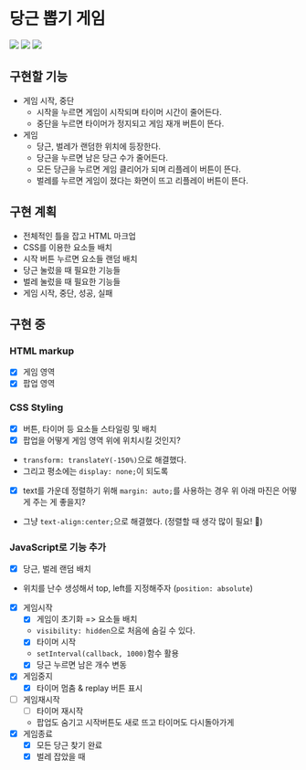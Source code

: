 # 당근 뽑기 게임

<img src="https://img.shields.io/badge/html-E34F26?style=for-the-badge&logo=html5&logoColor=white"> <img src="https://img.shields.io/badge/css-1572B6?style=for-the-badge&logo=css3&logoColor=white"> <img src="https://img.shields.io/badge/javascript-F7DF1E?style=for-the-badge&logo=javascript&logoColor=black">

## 구현할 기능

- 게임 시작, 중단
  - 시작을 누르면 게임이 시작되며 타이머 시간이 줄어든다.
  - 중단을 누르면 타이머가 정지되고 게임 재개 버튼이 뜬다.
- 게임
  - 당근, 벌레가 랜덤한 위치에 등장한다.
  - 당근을 누르면 남은 당근 수가 줄어든다.
  - 모든 당근을 누르면 게임 클리어가 되며 리플레이 버튼이 뜬다.
  - 벌레를 누르면 게임이 졌다는 화면이 뜨고 리플레이 버튼이 뜬다.

## 구현 계획

- 전체적인 틀을 잡고 HTML 마크업
- CSS를 이용한 요소들 배치
- 시작 버튼 누르면 요소들 랜덤 배치
- 당근 눌렀을 때 필요한 기능들
- 벌레 눌렀을 때 필요한 기능들
- 게임 시작, 중단, 성공, 실패

## 구현 중

### HTML markup

- [x] 게임 영역
- [x] 팝업 영역

### CSS Styling

- [x] 버튼, 타이머 등 요소들 스타일링 및 배치
- [x] 팝업을 어떻게 게임 영역 위에 위치시킬 것인지?
- `transform: translateY(-150%)`으로 해결했다.
- 그리고 평소에는 `display: none;`이 되도록
- [x] text를 가운데 정렬하기 위해 `margin: auto;`를 사용하는 경우 위 아래 마진은 어떻게 주는 게 좋을지?
- 그냥 `text-align:center;`으로 해결했다. (정렬할 때 생각 많이 필요! 🚀)

### JavaScript로 기능 추가

- [x] 당근, 벌레 랜덤 배치
- 위치를 난수 생성해서 top, left를 지정해주자 (`position: absolute`)
- [x] 게임시작
  - [x] 게임이 초기화 => 요소들 배치
  - `visibility: hidden`으로 처음에 숨길 수 있다.
  - [x] 타이머 시작
  - `setInterval(callback, 1000)`함수 활용
  - [x] 당근 누르면 남은 개수 변동
- [x] 게임중지
  - [x] 타이머 멈춤 & replay 버튼 표시
- [ ] 게임재시작
  - [ ] 타이머 재시작
  - 팝업도 숨기고 시작버튼도 새로 뜨고 타이머도 다시돌아가게
- [x] 게임종료
  - [x] 모든 당근 찾기 완료
  - [x] 벌레 잡았을 때
